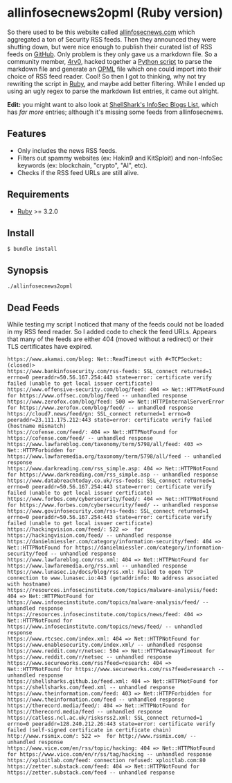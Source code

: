 # allinfosecnews2opml (Ruby version)

So there used to be this website called [allinfosecnews.com] which aggregated a
ton of Security RSS feeds. Then they announced they were shutting down, but were
nice enough to publish their curated list of RSS feeds on
[GitHub][allinfosecnews_sources]. Only problem is they only gave us a markdown
file. So a community member, [4rv0], hacked together a
[Python script][allinfosecnews2opml-python] to parse the markdown file and
generate an [OPML] file which one could import into their choice of RSS feed
reader. Cool! So then I got to thinking, why not try rewriting the script in
[Ruby], and maybe add better filtering. While I ended up using an ugly regex to
parse the markdown list entries, it came out alright.

**Edit:** you might want to also look at
[ShellShark's InfoSec Blogs List][shellsharks-feed],
which has *far more* entries; although it's missing some feeds from
allinfosecnews.

[shellsharks-feed]: https://shellsharks.com/infosec-blogs

## Features

* Only includes the news RSS feeds.
* Filters out spammy websites (ex: Hakin9 and KitSploit) and
  non-InfoSec keywords (ex: blockchain, "crypto", "AI", etc).
* Checks if the RSS feed URLs are still alive.

## Requirements

* [Ruby] >= 3.2.0

## Install

```
$ bundle install
```

## Synopsis

```
./allinfosecnews2opml
```

## Dead Feeds

While testing my script I noticed that many of the feeds could not be loaded
in my RSS feed reader. So I added code to check the feed URLs. Appears that many
of the feeds are either 404 (moved without a redirect) or their TLS certificates
have expired.

```
https://www.akamai.com/blog: Net::ReadTimeout with #<TCPSocket:(closed)>
https://www.bankinfosecurity.com/rss-feeds: SSL_connect returned=1 errno=0 peeraddr=50.56.167.254:443 state=error: certificate verify failed (unable to get local issuer certificate)
https://www.offensive-security.com/blog/feed: 404 => Net::HTTPNotFound for https://www.offsec.com/blog/feed -- unhandled response
https://www.zerofox.com/blog/feed: 500 => Net::HTTPInternalServerError for https://www.zerofox.com/blog/feed/ -- unhandled response
https://cloud7.news/feed/gn: SSL_connect returned=1 errno=0 peeraddr=23.111.175.212:443 state=error: certificate verify failed (hostname mismatch)
https://cofense.com/feed/: 404 => Net::HTTPNotFound for https://cofense.com/feed/ -- unhandled response
https://www.lawfareblog.com/taxonomy/term/5798/all/feed: 403 => Net::HTTPForbidden for https://www.lawfaremedia.org/taxonomy/term/5798/all/feed -- unhandled response
https://www.darkreading.com/rss_simple.asp: 404 => Net::HTTPNotFound for https://www.darkreading.com/rss_simple.asp -- unhandled response
https://www.databreachtoday.co.uk/rss-feeds: SSL_connect returned=1 errno=0 peeraddr=50.56.167.254:443 state=error: certificate verify failed (unable to get local issuer certificate)
https://www.forbes.com/cybersecurity/feed/: 404 => Net::HTTPNotFound for https://www.forbes.com/cybersecurity/feed/ -- unhandled response
https://www.govinfosecurity.com/rss-feeds: SSL_connect returned=1 errno=0 peeraddr=50.56.167.254:443 state=error: certificate verify failed (unable to get local issuer certificate)
https://hackingvision.com/feed/: 522 =>  for https://hackingvision.com/feed/ -- unhandled response
https://danielmiessler.com/category/information-security/feed: 404 => Net::HTTPNotFound for https://danielmiessler.com/category/information-security/feed -- unhandled response
https://www.lawfareblog.com/rss.xml: 404 => Net::HTTPNotFound for https://www.lawfaremedia.org/rss.xml -- unhandled response
https://www.lunasec.io/docs/blog/rss.xml: Failed to open TCP connection to www.lunasec.io:443 (getaddrinfo: No address associated with hostname)
https://resources.infosecinstitute.com/topics/malware-analysis/feed: 404 => Net::HTTPNotFound for https://www.infosecinstitute.com/topics/malware-analysis/feed/ -- unhandled response
https://resources.infosecinstitute.com/topics/news/feed: 404 => Net::HTTPNotFound for https://www.infosecinstitute.com/topics/news/feed/ -- unhandled response
https://www.rtcsec.com/index.xml: 404 => Net::HTTPNotFound for https://www.enablesecurity.com/index.xml/ -- unhandled response
https://www.reddit.com/r/netsec: 504 => Net::HTTPGatewayTimeout for https://www.reddit.com/r/netsec -- unhandled response
https://www.secureworks.com/rss?feed=research: 404 => Net::HTTPNotFound for https://www.secureworks.com/rss?feed=research -- unhandled response
https://shellsharks.github.io/feed.xml: 404 => Net::HTTPNotFound for https://shellsharks.com/feed.xml -- unhandled response
https://www.theinformation.com/feed: 403 => Net::HTTPForbidden for https://www.theinformation.com/feed -- unhandled response
https://therecord.media/feed/: 404 => Net::HTTPNotFound for https://therecord.media/feed -- unhandled response
https://catless.ncl.ac.uk/risksrss2.xml: SSL_connect returned=1 errno=0 peeraddr=128.240.212.26:443 state=error: certificate verify failed (self-signed certificate in certificate chain)
http://www.rssmix.com/: 522 =>  for http://www.rssmix.com/ -- unhandled response
https://www.vice.com/en/rss/topic/hacking: 404 => Net::HTTPNotFound for https://www.vice.com/en/r/ss/tag/hacking -- unhandled response
https://xploitlab.com/feed: connection refused: xploitlab.com:80
https://zetter.substack.com/feed: 404 => Net::HTTPNotFound for https://zetter.substack.com/feed -- unhandled response
```

[allinfosecnews.com]: https://allinfosecnews.com/
[allinfosecnews_sources]: https://github.com/foorilla/allinfosecnews_sources
[4rv0]: https://github.com/4rv0
[allinfosecnews2opml-python]: https://github.com/4rv0/allinfosecnews2opml
[OPML]: https://opml.org/
[Ruby]: https://www.ruby-lang.org/
